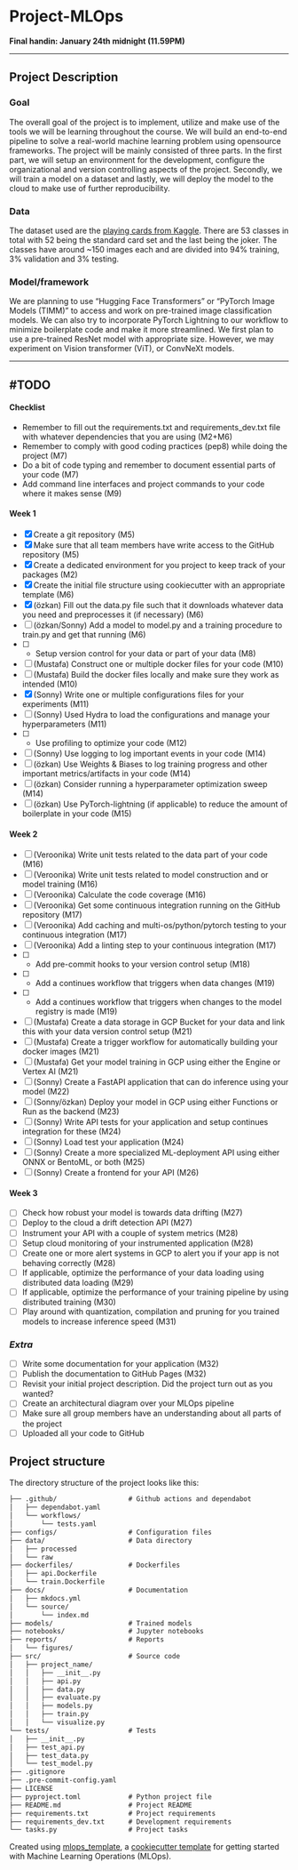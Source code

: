 # Project-MLOps
**Final handin: January 24th midnight (11.59PM)**
___
## Project Description 

### Goal
The overall goal of the project is to implement, utilize and make use of the tools we will be learning throughout the course. We will build an end-to-end pipeline to solve a real-world machine learning problem using opensource frameworks. The project will be mainly consisted of three parts. In the first part, we will setup an environment for the development, configure the organizational and version controlling aspects of the project. Secondly, we will train a model on a dataset and lastly, we will deploy the model to the cloud to make use of further reproducibility. 

### Data
The dataset used are the <a href="https://www.kaggle.com/datasets/gpiosenka/cards-image-datasetclassification/data?select=cards.csv">playing cards from Kaggle</a>. There are 53 classes in total with 52 being the standard card set and the last being the joker. The classes have around ~150 images each and are divided into 94% training, 3% validation and 3% testing. 

### Model/framework
We are planning to use “Hugging Face Transformers” or “PyTorch Image Models (TIMM)” to access and work on pre-trained image classification models. We can also try to incorporate PyTorch Lightning to our workflow to minimize boilerplate code and make it more streamlined. We first plan to use a pre-trained ResNet model with appropriate size. However, we may experiment on Vision transformer (ViT), or ConvNeXt models. 

___
## #TODO
#### Checklist
* Remember to fill out the requirements.txt and requirements_dev.txt file with whatever dependencies that you are using (M2+M6)
* Remember to comply with good coding practices (pep8) while doing the project (M7)
* Do a bit of code typing and remember to document essential parts of your code (M7)
* Add command line interfaces and project commands to your code where it makes sense (M9)

#### Week 1
* [x] Create a git repository (M5)
* [x] Make sure that all team members have write access to the GitHub repository (M5)
* [x] Create a dedicated environment for you project to keep track of your packages (M2)
* [x] Create the initial file structure using cookiecutter with an appropriate template (M6)
* [x] (özkan) Fill out the data.py file such that it downloads whatever data you need and preprocesses it (if necessary) (M6)
* [ ] (özkan/Sonny) Add a model to model.py and a training procedure to train.py and get that running (M6)
* [ ] - Setup version control for your data or part of your data (M8)
* [ ] (Mustafa) Construct one or multiple docker files for your code (M10)
* [ ] (Mustafa) Build the docker files locally and make sure they work as intended (M10)
* [x] (Sonny) Write one or multiple configurations files for your experiments (M11)
* [ ] (Sonny) Used Hydra to load the configurations and manage your hyperparameters (M11)
* [ ] - Use profiling to optimize your code (M12)
* [ ] (Sonny) Use logging to log important events in your code (M14)
* [ ] (özkan) Use Weights & Biases to log training progress and other important metrics/artifacts in your code (M14)
* [ ] (özkan) Consider running a hyperparameter optimization sweep (M14)
* [ ] (özkan) Use PyTorch-lightning (if applicable) to reduce the amount of boilerplate in your code (M15)

#### Week 2
* [ ] (Veroonika) Write unit tests related to the data part of your code (M16)
* [ ] (Veroonika) Write unit tests related to model construction and or model training (M16)
* [ ] (Veroonika) Calculate the code coverage (M16)
* [ ] (Veroonika) Get some continuous integration running on the GitHub repository (M17)
* [ ] (Veroonika) Add caching and multi-os/python/pytorch testing to your continuous integration (M17)
* [ ] (Veroonika) Add a linting step to your continuous integration (M17)
* [ ] - Add pre-commit hooks to your version control setup (M18)
* [ ] - Add a continues workflow that triggers when data changes (M19)
* [ ] - Add a continues workflow that triggers when changes to the model registry is made (M19)
* [ ] (Mustafa) Create a data storage in GCP Bucket for your data and link this with your data version control setup (M21)
* [ ] (Mustafa) Create a trigger workflow for automatically building your docker images (M21)
* [ ] (Mustafa) Get your model training in GCP using either the Engine or Vertex AI (M21)
* [ ] (Sonny) Create a FastAPI application that can do inference using your model (M22)
* [ ] (Sonny/özkan) Deploy your model in GCP using either Functions or Run as the backend (M23)
* [ ] (Sonny) Write API tests for your application and setup continues integration for these (M24)
* [ ] (Sonny) Load test your application (M24)
* [ ] (Sonny) Create a more specialized ML-deployment API using either ONNX or BentoML, or both (M25)
* [ ] (Sonny) Create a frontend for your API (M26)

#### Week 3
* [ ] Check how robust your model is towards data drifting (M27)
* [ ] Deploy to the cloud a drift detection API (M27)
* [ ] Instrument your API with a couple of system metrics (M28)
* [ ] Setup cloud monitoring of your instrumented application (M28)
* [ ] Create one or more alert systems in GCP to alert you if your app is not behaving correctly (M28)
* [ ] If applicable, optimize the performance of your data loading using distributed data loading (M29)
* [ ] If applicable, optimize the performance of your training pipeline by using distributed training (M30)
* [ ] Play around with quantization, compilation and pruning for you trained models to increase inference speed (M31)

### *Extra*
* [ ] Write some documentation for your application (M32)
* [ ] Publish the documentation to GitHub Pages (M32)
* [ ] Revisit your initial project description. Did the project turn out as you wanted?
* [ ] Create an architectural diagram over your MLOps pipeline
* [ ] Make sure all group members have an understanding about all parts of the project
* [ ] Uploaded all your code to GitHub

## Project structure

The directory structure of the project looks like this:
```txt
├── .github/                  # Github actions and dependabot
│   ├── dependabot.yaml
│   └── workflows/
│       └── tests.yaml
├── configs/                  # Configuration files
├── data/                     # Data directory
│   ├── processed
│   └── raw
├── dockerfiles/              # Dockerfiles
│   ├── api.Dockerfile
│   └── train.Dockerfile
├── docs/                     # Documentation
│   ├── mkdocs.yml
│   └── source/
│       └── index.md
├── models/                   # Trained models
├── notebooks/                # Jupyter notebooks
├── reports/                  # Reports
│   └── figures/
├── src/                      # Source code
│   ├── project_name/
│   │   ├── __init__.py
│   │   ├── api.py
│   │   ├── data.py
│   │   ├── evaluate.py
│   │   ├── models.py
│   │   ├── train.py
│   │   └── visualize.py
└── tests/                    # Tests
│   ├── __init__.py
│   ├── test_api.py
│   ├── test_data.py
│   └── test_model.py
├── .gitignore
├── .pre-commit-config.yaml
├── LICENSE
├── pyproject.toml            # Python project file
├── README.md                 # Project README
├── requirements.txt          # Project requirements
├── requirements_dev.txt      # Development requirements
└── tasks.py                  # Project tasks
```


Created using [mlops_template](https://github.com/SkafteNicki/mlops_template),
a [cookiecutter template](https://github.com/cookiecutter/cookiecutter) for getting
started with Machine Learning Operations (MLOps).
